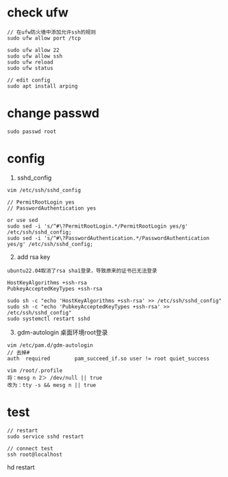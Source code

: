 

# check ufw
```
// 在ufw防火墙中添加允许ssh的规则
sudo ufw allow port /tcp

sudo ufw allow 22
sudo ufw allow ssh
sudo ufw reload
sudo ufw status

// edit config
sudo apt install arping
```


# change passwd

```
sudo passwd root
```

# config 

1. sshd_config
```
vim /etc/ssh/sshd_config

// PermitRootLogin yes
// PasswordAuthentication yes

or use sed
sudo sed -i 's/^#\?PermitRootLogin.*/PermitRootLogin yes/g' /etc/ssh/sshd_config;
sudo sed -i 's/^#\?PasswordAuthentication.*/PasswordAuthentication yes/g' /etc/ssh/sshd_config;

```

2. add rsa key
```
ubuntu22.04取消了rsa sha1登录，导致原来的证书已无法登录

HostKeyAlgorithms +ssh-rsa
PubkeyAcceptedKeyTypes +ssh-rsa

sudo sh -c "echo 'HostKeyAlgorithms +ssh-rsa' >> /etc/ssh/sshd_config"
sudo sh -c "echo 'PubkeyAcceptedKeyTypes +ssh-rsa' >> /etc/ssh/sshd_config"
sudo systemctl restart sshd
```


3. gdm-autologin 桌面环境root登录
```
vim /etc/pam.d/gdm-autologin
// 去掉# 
auth  required        pam_succeed_if.so user != root quiet_success

vim /root/.profile
将：mesg n 2＞ /dev/null || true
改为：tty -s && mesg n || true
```


# test

```
// restart
sudo service sshd restart

// connect test
ssh root@localhost
```
hd restart
```